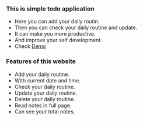 ### This is simple todo application

- Here you can add your daily routin.
- Then you can check your daily routine and update. 
- It can make you more productive.
- And improve your self development.
- Check [Demo](https://todo-app-six-jet-44.vercel.app/)

### Features of this website

- Add your daily routine.
- With current date and time.
- Check your daily routine.
- Update your daily routine.
- Delete your daily routine.
- Read notes in full page.
- Can see your total notes.